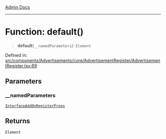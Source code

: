 [Admin Docs](/)

***

# Function: default()

> **default**(`__namedParameters`): `Element`

Defined in: [src/components/Advertisements/core/AdvertisementRegister/AdvertisementRegister.tsx:69](https://github.com/PalisadoesFoundation/talawa-admin/blob/main/src/components/Advertisements/core/AdvertisementRegister/AdvertisementRegister.tsx#L69)

## Parameters

### \_\_namedParameters

[`InterfaceAddOnRegisterProps`](../../../../../../types/Advertisement/interface/interfaces/InterfaceAddOnRegisterProps.md)

## Returns

`Element`
